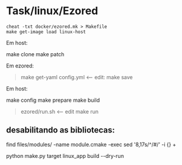# Task/linux/Ezored

```
cheat -txt docker/ezored.mk > Makefile
make get-image load linux-host
```

Em host:

make clone
make patch

Em ezored:

> make get-yaml
> config.yml  <-- edit:
> make save

Em host:

make config
make prepare
make build
> ezored/run.sh <-- edit
make run


## desabilitando as bibliotecas:

find files/modules/ -name module.cmake -exec sed '8,17s/^/#/' -i {} \+

python make.py target linux_app build --dry-run

